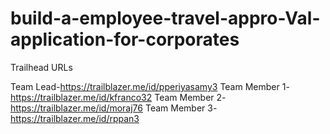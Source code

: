 # build-a-employee-travel-appro-Val-application-for-corporates

Trailhead URLs

Team Lead-https://trailblazer.me/id/pperiyasamy3 
Team Member 1- https://trailblazer.me/id/kfranco32
Team Member 2-https://trailblazer.me/id/moraj76 
Team Member 3-https://trailblazer.me/id/rppan3 
